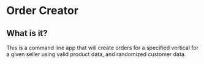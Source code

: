 # Order Creator

## What is it?

This is a command line app that will create orders for a specified vertical for a given seller using valid product data, and randomized customer data.

